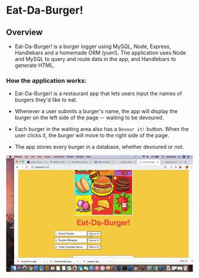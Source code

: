 # Eat-Da-Burger!

## Overview

* Eat-Da-Burger! is a burger logger using MySQL, Node, Express, Handlebars and a homemade ORM (yum!). The application uses Node and MySQL to query and route data in the app, and Handlebars to generate HTML.

### How the application works:

* Eat-Da-Burger! is a restaurant app that lets users input the names of burgers they'd like to eat.

* Whenever a user submits a burger's name, the app will display the burger on the left side of the page -- waiting to be devoured.

* Each burger in the waiting area also has a `Devour it!` button. When the user clicks it, the burger will move to the right side of the page.

* The app stores every burger in a database, whether devoured or not.


<img src="https://github.com/gtresquire/daburger/blob/master/public/assets/vid/DaBurger.gif" alt="burger clip" width="725" style="max-width:100%;">
